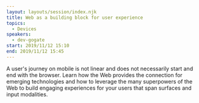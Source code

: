 ```yaml
---
layout: layouts/session/index.njk
title: Web as a building block for user experience
topics:
  - Devices
speakers:
  - dev-gogate
start: 2019/11/12 15:10
end: 2019/11/12 15:45
---
```


A user's journey on mobile is not linear and does not necessarily start and end with the browser. Learn how the Web provides the connection for emerging technologies and how to leverage the many superpowers of the Web to build engaging experiences for your users that span surfaces and input modalities.
